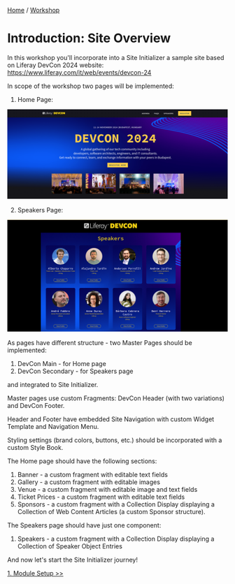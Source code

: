 [Home](../../../README.md) / [Workshop](../README.md) 

# Introduction: Site Overview

In this workshop you'll incorporate into a Site Initializer a sample site based on Liferay DevCon 2024 website:
https://www.liferay.com/it/web/events/devcon-24

In scope of the workshop two pages will be implemented:

1. Home Page:

![01.png](images/01.png)

2. Speakers Page:

![02.png](images/02.png)

As pages have different structure - two Master Pages should be implemented:
1. DevCon Main - for Home page
2. DevCon Secondary - for Speakers page

and integrated to Site Initializer.

Master pages use custom Fragments: DevCon Header (with two variations) and DevCon Footer.

Header and Footer have embedded Site Navigation with custom Widget Template and Navigation Menu.

Styling settings (brand colors, buttons, etc.) should be incorporated with a custom Style Book.  

The Home page should have the following sections:
1. Banner - a custom fragment with editable text fields
2. Gallery - a custom fragment with editable images
3. Venue - a custom fragment with editable image and text fields
4. Ticket Prices - a custom fragment with editable text fields
5. Sponsors - a custom fragment with a Collection Display displaying a Collection of Web Content Articles (a custom Sponsor structure).

The Speakers page should have just one component:
1. Speakers - a custom fragment with a Collection Display displaying a Collection of Speaker Object Entries 

And now let's start the Site Initializer journey!

[1. Module Setup >>](../01-module-setup/README.md)